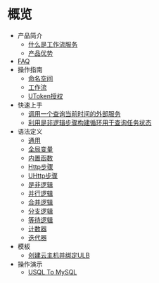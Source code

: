 # 概览


* 产品简介
    * [什么是工作流服务](/stepflow/introduction/concept)
    * [产品优势](/stepflow/introduction/advantages)
* [FAQ](/stepflow/faq)
* 操作指南
    * [命名空间](/stepflow/guide/namespace)
    * [工作流](/stepflow/guide/workflow)
    * [UToken授权](/stepflow/guide/authorize)
* 快速上手
    * [调用一个查询当前时间的外部服务](/stepflow/quickstart/getcurrenttime)
    * [利用是非逻辑步骤构建循环用于查询任务状态](/stepflow/quickstart/checkstatus)
* 语法定义
    * [通用](/stepflow/defination/common)
    * [全局变量](/stepflow/defination/global)
    * [内置函数](/stepflow/defination/innerfunction)
    * [Http步骤](/stepflow/defination/httpactivity)
    * [UHttp步骤](/stepflow/defination/uhttpactivity)
    * [是非逻辑](/stepflow/defination/bool)
    * [并行逻辑](/stepflow/defination/splite)
    * [合并逻辑](/stepflow/defination/merge)
    * [分支逻辑](/stepflow/defination/switch)
    * [等待逻辑](/stepflow/defination/wait)
    * [计数器](/stepflow/defination/plus)
    * [迭代器](/stepflow/defination/iterator)
* 模板
    * [创建云主机并绑定ULB](/stepflow/sample/addulbrserver)
* 操作演示
    * [USQL To MySQL](/stepflow/demo/usqltomysql)

 